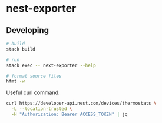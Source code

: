 # nest-exporter

## Developing

```bash
# build
stack build

# run
stack exec -- next-exporter --help

# format source files
hfmt -w
```

Useful curl command:

```bash
curl https://developer-api.nest.com/devices/thermostats \
  -L --location-trusted \
  -H "Authorization: Bearer ACCESS_TOKEN" | jq
```